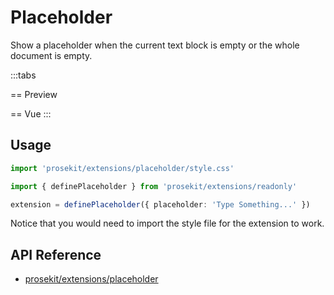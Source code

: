 # Placeholder

Show a placeholder when the current text block is empty or the whole document is empty.

<script setup>	 
import { ExamplePlaygroundLazy } from '../../components/example-playground-lazy'	
import App from '../../components/vue-placeholder/editor.vue'	
</script>

:::tabs

== Preview

<ClientOnly><App/></ClientOnly>
== Vue
<ExamplePlaygroundLazy example="vue-placeholder" />
:::

## Usage

```ts
import 'prosekit/extensions/placeholder/style.css'

import { definePlaceholder } from 'prosekit/extensions/readonly'

extension = definePlaceholder({ placeholder: 'Type Something...' })
```

Notice that you would need to import the style file for the extension to work.

## API Reference

- [prosekit/extensions/placeholder](/references/extensions/placeholder)
